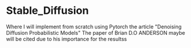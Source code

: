# Stable_Diffusion
Where I will implement from scratch using Pytorch the article "Denoising Diffusion Probabilistic Models"
The paper of Brian D.O ANDERSON maybe will be cited due to his importance for the resultss